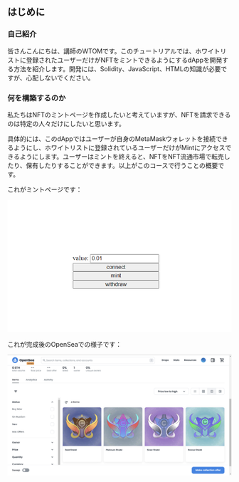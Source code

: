 ## はじめに

### 自己紹介

皆さんこんにちは、講師のWTOMです。このチュートリアルでは、ホワイトリストに登録されたユーザーだけがNFTをミントできるようにするdAppを開発する方法を紹介します。開発には、Solidity、JavaScript、HTMLの知識が必要ですが、心配しないでください。

### 何を構築するのか

私たちはNFTのミントページを作成したいと考えていますが、NFTを請求できるのは特定の人々だけにしたいと思います。

具体的には、このdAppではユーザーが自身のMetaMaskウォレットを接続できるようにし、ホワイトリストに登録されているユーザーだけがMintにアクセスできるようにします。ユーザーはミントを終えると、NFTをNFT流通市場で転売したり、保有したりすることができます。以上がこのコースで行うことの概要です。

これがミントページです：

![image-20230223171808615](/public/images/Polygon-Whitelist-NFT/section-0/0_1_1.png)

これが完成後のOpenSeaでの様子です：

![image-20230223163620536](/public/images/Polygon-Whitelist-NFT/section-0/0_1_2.png)